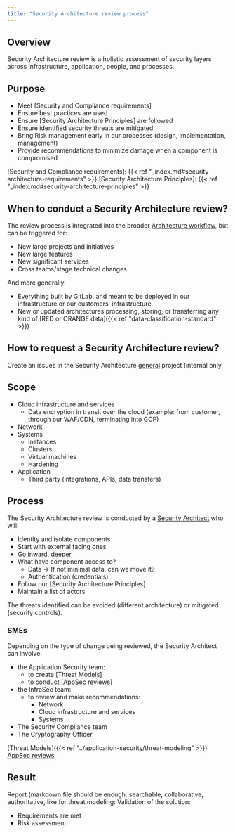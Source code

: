 ```yaml
---
title: "Security Architecture review process"
---
```


<link rel="stylesheet" type="text/css" href="/stylesheets/biztech.css" />

## Overview

Security Architecture review is a holistic assessment of security layers across
infrastructure, application, people, and processes.

## Purpose

- Meet [Security and Compliance requirements]
- Ensure best practices are used
- Ensure [Security Architecture Principles] are followed
- Ensure identified security threats are mitigated
- Bring Risk management early in our processes (design, implementation, management)
- Provide recommendations to minimize damage when a component is compromised

[Security and Compliance requirements]: {{< ref "_index.md#security-architecture-requirements" >}}
[Security Architecture Principles]: {{< ref "_index.md#security-architecture-principles" >}}

## When to conduct a Security Architecture review?

The review process is integrated into the broader [Architecture workflow], but can be triggered for:

- New large projects and initiatives
- New large features
- New significant services
- Cross teams/stage technical changes

And more generally:

- Everything built by GitLab, and meant to be deployed in our infrastructure or our customers'
  infrastructure.
- New or updated architectures processing, storing, or transferring any kind of [RED or ORANGE data]({{< ref "data-classification-standard" >}})

[Architecture workflow]: https://about.gitlab.com/handbook/engineering/architecture/workflow/

## How to request a Security Architecture review?

Create an issues in the Security Architecture
[general](https://gitlab.com/gitlab-com/gl-security/security-architecture/general/) project
(internal only.

## Scope

- Cloud infrastructure and services
  - Data encryption in transit over the cloud (example: from customer, through our WAF/CDN, terminating into GCP)
- Network
- Systems
  - Instances
  - Clusters
  - Virtual machines
  - Hardening
- Application
  - Third party (integrations, APIs, data transfers)

## Process

The Security Architecture review is conducted by a [Security Architect] who will:

- Identity and isolate components
- Start with external facing ones
- Go inward, deeper
- What have component access to?
  - Data → If not minimal data, can we move it?
  - Authentication (credentials)
- Follow our [Security Architecture Principles]
- Maintain a list of actors

The threats identified can be avoided (different architecture) or mitigated (security controls).

[Security Architect]: /job-families/security/security-engineer#security-architect

### SMEs

Depending on the type of change being reviewed, the Security Architect can involve:

- the Application Security team:
  - to create [Threat Models]
  - to conduct [AppSec reviews]
- the InfraSec team:
  - to review and make recommendations:
    - Network
    - Cloud infrastructure and services
    - Systems
- The Security Compliance team
- The Cryptography Officer

[Threat Models]({{< ref "../application-security/threat-modeling" >}})
[AppSec reviews](/handbook/security/product-security/application-security/#application-security-reviews)

## Result

Report (markdown file should be enough: searchable, collaborative, authoritative, like for threat modeling:
Validation of the solution:

- Requirements are met
- Risk assessment
